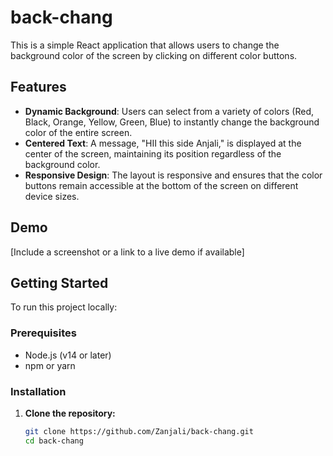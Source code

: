 # back-chang


This is a simple React application that allows users to change the background color of the screen by clicking on different color buttons.

## Features

- **Dynamic Background**: Users can select from a variety of colors (Red, Black, Orange, Yellow, Green, Blue) to instantly change the background color of the entire screen.
- **Centered Text**: A message, "HII this side Anjali," is displayed at the center of the screen, maintaining its position regardless of the background color.
- **Responsive Design**: The layout is responsive and ensures that the color buttons remain accessible at the bottom of the screen on different device sizes.

## Demo

[Include a screenshot or a link to a live demo if available]

## Getting Started

To run this project locally:

### Prerequisites

- Node.js (v14 or later)
- npm or yarn

### Installation

1. **Clone the repository:**

   ```bash
   git clone https://github.com/Zanjali/back-chang.git
   cd back-chang

